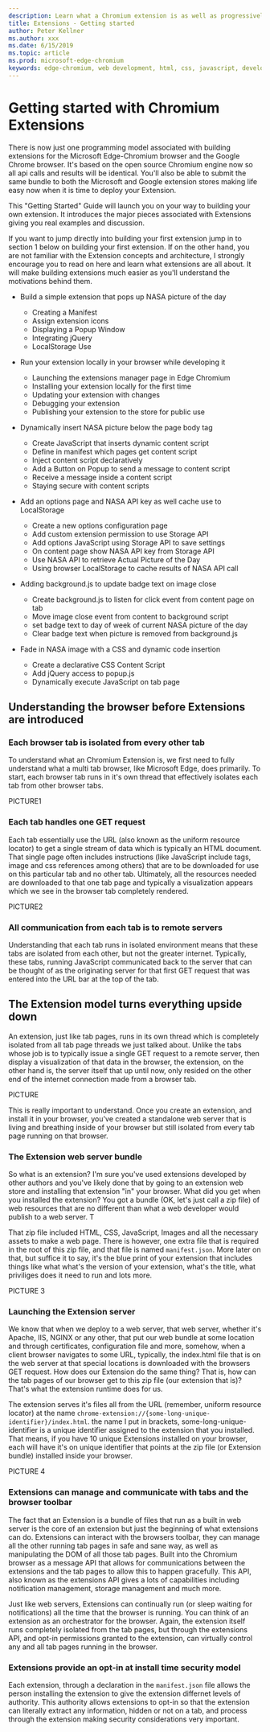 ```yaml
---
description: Learn what a Chromium extension is as well as progressively build a complete picture viewing extension that includes options, content injection, background scripts, storage and more.
title: Extensions - Getting started
author: Peter Kellner
ms.author: xxx
ms.date: 6/15/2019
ms.topic: article
ms.prod: microsoft-edge-chromium
keywords: edge-chromium, web development, html, css, javascript, developer, extensions
---
```


# Getting started with Chromium Extensions

There is now just one programming model associated with building extensions for the Microsoft Edge-Chromium browser and the Google Chrome browser. It's based on the open source Chromium engine now so all api calls and results will be identical. You'll also be able to submit the same bundle to both the Microsoft and Google extension stores making life easy now when it is time to deploy your Extension.

This "Getting Started" Guide will launch you on your way to building your own extension.  It introduces the major pieces associated with Extensions giving you real examples and discussion.  

If you want to jump directly into building your first extension jump in to section 1 below on building your first extension. If on the other hand, you are not familiar with the Extension concepts and architecture, I strongly encourage you to read on here and learn what extensions are all about. It will make building extensions much easier as you'll understand the motivations behind them.

* Build a simple extension that pops up NASA picture of the day
  * Creating a Manifest
  * Assign extension icons
  * Displaying a Popup Window  
  * Integrating jQuery  
  * LocalStorage Use  

* Run your extension locally in your browser while developing it
  * Launching the extensions manager page in Edge Chromium
  * Installing your extension locally for the first time
  * Updating your extension with changes
  * Debugging your extension
  * Publishing your extension to the store for public use

* Dynamically insert NASA  picture below the page body tag
  * Create JavaScript that inserts dynamic content script
  * Define in manifest which pages get content script
  * Inject content script declaratively
  * Add a Button on Popup to send a message to content script
  * Receive a message inside a content script
  * Staying secure with content scripts

* Add an options page and NASA API key as well cache use to LocalStorage
  * Create a new options configuration page
  * Add custom extension permission to use Storage API
  * Add options JavaScript using Storage API to save settings
  * On content page show NASA API key from Storage API
  * Use NASA API to retrieve Actual Picture of the Day
  * Using browser LocalStorage to cache results of NASA API call


* Adding background.js to update badge text on image close
  * Create background.js to listen for click event from content page on tab
  * Move image close event from content to background script
  * set badge text to day of week of current NASA picture of the day
  * Clear badge text when picture is removed from background.js
  
* Fade in NASA image with a CSS and dynamic code insertion
  * Create a declarative CSS Content Script
  * Add jQuery access to popup.js
  * Dynamically execute JavaScript on tab page

## Understanding the browser before Extensions are introduced

### Each browser tab is isolated from every other tab

To understand what an Chromium Extension is, we first need to fully understand what a multi tab browser, like Microsoft Edge, does primarily. To start, each browser tab runs in it's own thread that effectively isolates each tab from other browser tabs.

PICTURE1

### Each tab handles one GET request

Each tab essentially use the URL (also known as the uniform resource locator) to get a single stream of data which is typically an HTML document. That single page often includes instructions (like JavaScript include tags, image and css references among others) that are to be downloaded for use on this particular tab and no other tab. Ultimately, all the resources needed are downloaded to that one tab page and typically a visualization appears which we see in the browser tab completely rendered.

PICTURE2

### All communication from each tab is to remote servers

Understanding that each tab runs in isolated environment means that these tabs are isolated from each other, but not the greater internet.  Typically, these tabs, running JavaScript communicated back to the server that can be thought of as the originating server for that first GET request that was entered into the URL bar at the top of the tab.

## The Extension model turns everything upside down

An extension, just like tab pages, runs in its own thread which is completely isolated from all tab page threads we just talked about. Unlike the tabs whose job is to typically issue a single GET request to a remote server, then display a visualization of that data in the browser, the extension, on the other hand is, the server itself that up until now, only resided on the other end of the internet connection made from a browser tab.

PICTURE

This is really important to understand. Once you create an extension, and install it in your browser, you've created a standalone web server that is living and breathing inside of your browser but still isolated from every tab page running on that browser.

### The Extension web server bundle

So what is an extension? I'm sure you've used extensions developed by other authors and you've likely done that by going to an extension web store and installing that extension "in" your browser.  What did you get when you installed the extension? You got a bundle (OK, let's just call a zip file) of web resources that are no different than what a web developer would publish to a web server.  T

That zip file included HTML, CSS, JavaScript, Images and all the necessary assets to make a web page. There is however, one extra file that is required in the root of this zip file, and that file is named `manifest.json`.  More later on that, but suffice it to say, it's the blue print of your extension that includes things like what what's the version of your extension, what's the title, what priviliges does it need to run and lots more.

PICTURE 3

### Launching the Extension server

We know that when we deploy to a web server, that web server, whether it's Apache, IIS, NGINX or any other, that put our web bundle at some location and through certificates, configuration file and more, somehow, when a client browser navigates to some URL, typically, the index.html file that is on the web server at that special locations is downloaded with the browsers GET request.  How does our Extension do the same thing? That is, how can the tab pages of our browser get to this zip file (our extension that is)? That's what the extension runtime does for us.

The extension serves it's files all from the URL (remember, uniform resource locator) at the name `chrome-extension://{some-long-unique-identifier}/index.html`. the name I put in brackets, some-long-unique-identifier is a unique identifier assigned to the extension that you installed.  That means, if you have 10 unique Extensions installed on your browser, each will have it's on unique identifier that points at the zip file (or Extension bundle) installed inside your browser.

PICTURE 4

### Extensions can manage and communicate with tabs and the browser toolbar

The fact that an Extension is a bundle of files that run as a built in web server is the core of an extension but just the beginning of what extensions can do. Extensions can interact with the browsers toolbar, they can manage all the other running tab pages in safe and sane way, as well as manipulating the DOM of all those tab pages.  Built into the Chromium browser as a message API that allows for communications between the extensions and the tab pages to allow this to happen gracefully. This API, also known as the extensions API gives a lots of capabilities including notification management, storage management and much more.

Just like web servers, Extensions can continually run (or sleep waiting for notifications) all the time that the browser is running.  You can think of an extension as an orchestrator for the browser.  Again, the extension itself runs completely isolated from the tab pages, but through the extensions API, and opt-in permissions granted to the extension, can virtually control any and all tab pages running in the browser.

### Extensions provide an opt-in at install time security model

Each extension, through a declaration in the `manifest.json` file allows the person installing the extension to give the extension differnet levels of authority. This authority allows extensions to opt-in so that the extension can literally extract any information, hidden or not on a tab, and process through the extension making security considerations very important.
